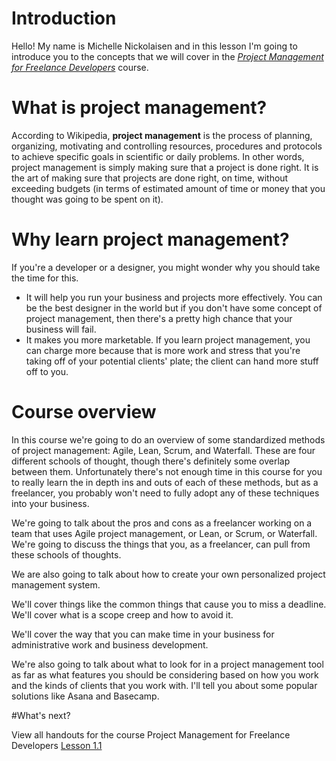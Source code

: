 
# Introduction


Hello! My name is Michelle Nickolaisen and in this lesson I'm going to introduce you to the concepts that we will cover in the [*Project Management for Freelance Developers*](https://www.sitepoint.com/premium/courses/project-management-for-freelance-developers-2899) course.

# What is project management?

According to Wikipedia, **project management** is the process of planning, organizing, motivating and controlling resources, procedures and protocols to achieve specific goals in scientific or daily problems. In other words, project management is simply making sure that a project is done right. It is the art of making sure that projects are done right, on time, without exceeding budgets (in terms of estimated amount of time or money that you thought was going to be spent on it).

# Why learn project management?

If you're a developer or a designer, you might wonder why you should take the time for this.

* It will help you run your business and projects more effectively. You can be the best designer in the world but if you don't have some concept of project management, then there's a pretty high chance that your business will fail.
* It makes you more marketable. If you learn project management, you can charge more because that is more work and stress that you're taking off of your potential clients' plate; the client can hand more stuff off to you.

# Course overview

In this course we're going to do an overview of some standardized methods of project management: Agile, Lean, Scrum, and Waterfall. These are four different schools of thought, though there's definitely some overlap between them. Unfortunately there's not enough time in this course for you to really learn the in depth ins and outs of each of these methods, but as a freelancer, you probably won't need to fully adopt any of these techniques into your business.

We're going to talk about the pros and cons as a freelancer working on a team that uses Agile project management, or Lean, or Scrum, or Waterfall. We're going to discuss the things that you, as a freelancer, can pull from these schools of thoughts.

We are also going to talk about how to create your own personalized project management system.

We'll cover things like the common things that cause you to miss a deadline. We'll cover what is a scope creep and how to avoid it.

We'll cover the way that you can make time in your business for administrative work and business development.

We're also going to talk about what to look for in a project management tool as far as what features you should be considering based on how you work and the kinds of clients that you work with. I'll tell you about some popular solutions like Asana and Basecamp.

#What's next?

View all handouts for the course Project Management for Freelance Developers  [Lesson 1.1](https://github.com/learnable-content/project-management-for-freelancer-developers/tree/lesson1.1) 
